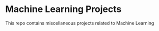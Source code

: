 # Machine Learning Projects

This repo contains miscellaneous projects related to Machine Learning


